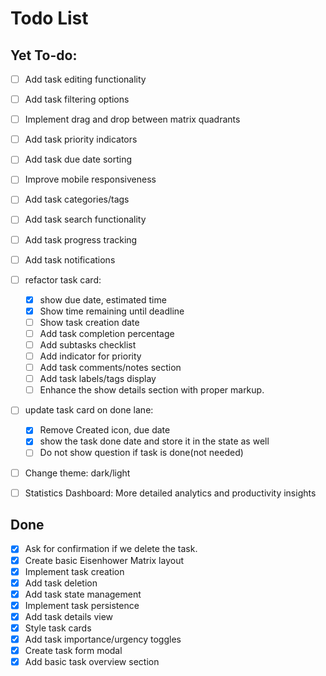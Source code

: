 # Todo List

## Yet To-do:
- [ ] Add task editing functionality
- [ ] Add task filtering options
- [ ] Implement drag and drop between matrix quadrants
- [ ] Add task priority indicators
- [ ] Add task due date sorting
- [ ] Improve mobile responsiveness
- [ ] Add task categories/tags
- [ ] Add task search functionality
- [ ] Add task progress tracking
- [ ] Add task notifications
- [ ] refactor task card:
    - [x] show due date, estimated time
    - [x] Show time remaining until deadline
    - [ ] Show task creation date
    - [ ] Add task completion percentage
    - [ ] Add subtasks checklist
    - [ ] Add indicator for priority
    - [ ] Add task comments/notes section
    - [ ] Add task labels/tags display
    - [ ] Enhance the show details section with proper markup.
- [ ] update task card on done lane:
    - [x] Remove Created icon, due date
    - [x] show the task done date and store it in the state as well
    - [ ] Do not show question if task is done(not needed)
- [ ] Change theme: dark/light
- [ ] Statistics Dashboard: More detailed analytics and productivity insights



## Done
- [x] Ask for confirmation if we delete the task.
- [x] Create basic Eisenhower Matrix layout
- [x] Implement task creation
- [x] Add task deletion
- [x] Add task state management
- [x] Implement task persistence
- [x] Add task details view
- [x] Style task cards
- [x] Add task importance/urgency toggles
- [x] Create task form modal
- [x] Add basic task overview section
